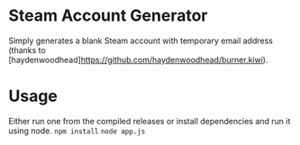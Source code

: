 # Steam Account Generator
Simply generates a blank Steam account with temporary email address (thanks to [haydenwoodhead]https://github.com/haydenwoodhead/burner.kiwi).

# Usage
Either run one from the compiled releases or install dependencies
and run it using node.
```npm install```
```node app.js```
